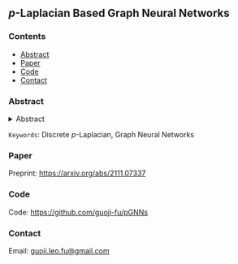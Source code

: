 ## $p$-Laplacian Based Graph Neural Networks

<head>
    <script src="https://cdn.mathjax.org/mathjax/latest/MathJax.js?config=TeX-AMS-MML_HTMLorMML" type="text/javascript"></script>
    <script type="text/x-mathjax-config">
        MathJax.Hub.Config({
            tex2jax: {
            skipTags: ['script', 'noscript', 'style', 'textarea', 'pre'],
            inlineMath: [['$','$']]
            }
        });
    </script>
</head>

### Contents

- [Abstract](#abs)
- [Paper](#paper)
- [Code](#code)
- [Contact](#contact)


<a name="abs" />

### Abstract

<details><summary>Abstract</summary><p align="justify">Graph neural networks (GNNs) have demonstrated superior performance for semi-supervised node classification on graphs, as a result of their ability to exploit node features and topological information. However, most GNNs implicitly assume that the labels of nodes and their neighbors in a graph are the same or consistent, which does not hold in heterophilic graphs, where the labels of linked nodes are likely to differ. Moreover, when the topology is non-informative for label prediction, ordinary GNNs may work significantly worse than simply applying multi-layer perceptrons (MLPs) on each node.<br>
To tackle the above problem, we propose a new $p$-Laplacian based GNN model, termed as $^p$GNN, whose message passing mechanism is derived from a discrete regularization framework and can be theoretically explained as an approximation of a polynomial graph filter defined on the spectral domain of $p$-Laplacian. The spectral analysis shows that the new message passing mechanism works as low-high-pass filters, thus rendering $^p$GNNs effective on both homophilic and heterophilic graphs.
<!-- <p align="justify">Empirical studies on real-world and synthetic datasets validate our findings and demonstrate that $^p$GNNs significantly outperform several state-of-the-art GNN architectures on heterophilic benchmarks while achieving competitive performance on homophilic benchmarks. Moreover, $^p$GNNs can adaptively learn aggregation weights and are robust to noisy edges.</p> -->
</p></details>

`Keywords`: Discrete $p$-Laplacian, Graph Neural Networks

<a name="paper" />

### Paper

Preprint: <https://arxiv.org/abs/2111.07337>

<a name="code" />

### Code

Code: <https://github.com/guoji-fu/pGNNs>

<a name="contact" />

### Contact

Email: <guoji.leo.fu@gmail.com>

